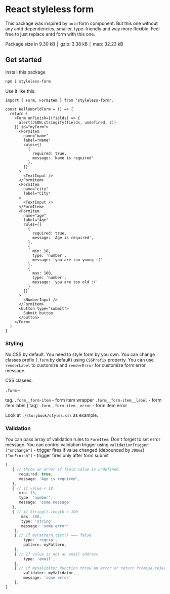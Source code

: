 # React styleless form

This package was inspired by `antd` form component. But this one without any antd dependencies, smaller, type-friendly and way more flexible. Feel free to just replace antd form with this one.

Package size in 9.30 kB │ gzip: 3.38 kB │ map: 32.23 kB

## Get started

Install this package


```bash
npm i styleless-form
```


Use it like this:

```tsx
import { Form, FormItem } from 'styleless-form';

const HelloWorldForm = () => {
  return (
    <Form onFinish={(fields) => {
      alert(JSON.stringify(fields, undefined, 2))
    }} id="myForm">
      <FormItem
        name="name"
        label="Name"
        rules={[
          {
            required: true,
            message: 'Name is required'
          },
        ]}
      >
        <TextInput />
      </FormItem>
      <FormItem
        name="city"
        label="City"
      >
        <TextInput />
      </FormItem>
      <FormItem
        name="age"
        label="Age"
        rules={[
          {
            required: true,
            message: 'Age is required',
          },
          {
            min: 18,
            type: 'number',
            message: 'you are too young :('
          },
          {
            max: 100,
            type: 'number',
            message: 'you are too old :('
          }
        ]}
      >
        <NumberInput />
      </FormItem>
      <button type="submit">
        Submit button
      </button>
    </Form>
  )
}

```

### Styling
No CSS by default. You need to style form by you own.
You can change classes prefix (`.form` by default) using `CSSPrefix` property.
You can use `renderLabel` to customize <label> and `renderError` for customize form error message.

CSS clasees:

`.form` - <form> tag.
`.form__form-item` - form item wrapper
`.form__form-item__label` - form item label (<label> tag)
`.form__form-item__error` - form item error

Look at `./storybook/styles.css` as example.


### Validation

You can pass array of validation rules to `FormItem`.
Don't forget to set error message.
You can control validation trigger using `validationTrigger`: 
`["onChange"]` - trigger fires if value changed (debounced by `300ms`)
`["onFinish"]` - trigger fires only after form submit


```ts
[
   { // throw an error if field value is undefined
      required: true,
      message: 'Age is required',
   },
   { // if value < 18
      min: 18, 
      type: 'number',
      message: 'some message'
   },
   { // if String().length > 100
       max: 100,
       type: 'string',
       message: 'some error'
    },
    { // if myPattern.test() === false
        type: 'regexp',
        pattern: myPattern,
    },
    { // If value is not an email address
        type: 'email',  
    },
    { // if myValidator function throw an error or return Promise.reject
        validator: myValidator,
        message: 'some error'
    },
]
```
